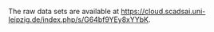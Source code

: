 The raw data sets are available at https://cloud.scadsai.uni-leipzig.de/index.php/s/G64bf9YEy8xYYbK.